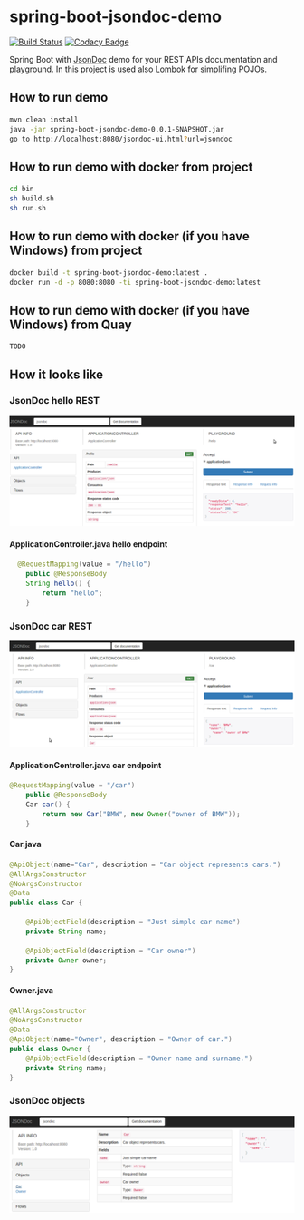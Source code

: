 # spring-boot-jsondoc-demo #

[![Build Status](https://travis-ci.org/travis-examples/travis-java-ant-example.svg?branch=master)](https://travis-ci.org/peterszatmary/spring-boot-jsondoc-demo)
[![Codacy Badge](https://api.codacy.com/project/badge/Grade/1059cf60bb4b4de7aed78f2ffe57ea4d)](https://www.codacy.com/app/peterszatmary/spring-boot-jsondoc-demo?utm_source=github.com&amp;utm_medium=referral&amp;utm_content=peterszatmary/spring-boot-jsondoc-demo&amp;utm_campaign=Badge_Grade)

Spring Boot with [JsonDoc](http://jsondoc.org/) demo for your REST APIs documentation and playground. In this project is used also [Lombok](https://projectlombok.org/) for simplifing POJOs.

## How to run demo ##

```bash
mvn clean install
java -jar spring-boot-jsondoc-demo-0.0.1-SNAPSHOT.jar
go to http://localhost:8080/jsondoc-ui.html?url=jsondoc
```

## How to run demo with docker from project ##
```bash
cd bin
sh build.sh
sh run.sh
```

## How to run demo with docker (if you have Windows) from project ##
```bash
docker build -t spring-boot-jsondoc-demo:latest .
docker run -d -p 8080:8080 -ti spring-boot-jsondoc-demo:latest
```

## How to run demo with docker (if you have Windows) from Quay ##
```bash
TODO
```

## How it looks like ##

### JsonDoc hello REST ###

![1](https://github.com/peterszatmary/just-like-that/blob/master/imgs/spring-boot-jsondoc-demo/hello.png)

#### ApplicationController.java hello endpoint ####

```java
  @RequestMapping(value = "/hello")
    public @ResponseBody
    String hello() {
        return "hello";
    }
```

### JsonDoc car REST ###

![2](https://github.com/peterszatmary/just-like-that/blob/master/imgs/spring-boot-jsondoc-demo/jsondoc-car.png)

#### ApplicationController.java car endpoint ####

```java
@RequestMapping(value = "/car")
    public @ResponseBody
    Car car() {
        return new Car("BMW", new Owner("owner of BMW"));
    }
```

#### Car.java ####

```java
@ApiObject(name="Car", description = "Car object represents cars.")
@AllArgsConstructor
@NoArgsConstructor
@Data
public class Car {

    @ApiObjectField(description = "Just simple car name")
    private String name;

    @ApiObjectField(description = "Car owner")
    private Owner owner;
}
```

#### Owner.java ####

```java
@AllArgsConstructor
@NoArgsConstructor
@Data
@ApiObject(name="Owner", description = "Owner of car.")
public class Owner {
    @ApiObjectField(description = "Owner name and surname.")
    private String name;
}
```

### JsonDoc objects ###

![3](https://github.com/peterszatmary/just-like-that/blob/master/imgs/spring-boot-jsondoc-demo/jsondocOwner.png)